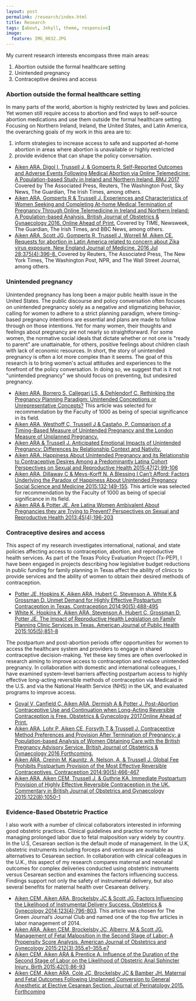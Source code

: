 ```yaml
---
layout: post
permalink: /research/index.html
title: Research
tags: [about, Jekyll, theme, responsive]
image:
  feature: IMG_0032.JPG
---
```


My current research interests encompass three main areas:  
1) Abortion outside the formal healthcare setting  
2) Unintended pregnancy  
3) Contraceptive desires and access

###   Abortion outside the formal healthcare setting

In many parts of the world, abortion is highly restricted by laws and policies. Yet women still require access to abortion and find ways to self-source abortion medications and use them outside the formal healthcare setting. Focusing on Northern Ireland, Ireland, the United States, and Latin America, the overarching goals of my work in this area are to:  
1) inform strategies to increase access to safe and supported at-home abortion in areas where abortion is unavailable or highly restricted  
2) provide evidence that can shape the policy conversation.  

* [Aiken ARA, Digol I, Trussell J, & Gomperts R. Self-Reported Outcomes and Adverse EventsFollowing Medical Abortion via Online Telemedicine: A Population-based Study in Ireland and Northern Ireland. BMJ 2017](http://www.bmj.com/content/357/bmj.j2011) Covered by The Associated Press, Reuters, The Washington Post, Sky News, The Guardian, The Irish Times, among others.  
* [Aiken ARA, Gomperts R & Trussell J. Experiences and Characteristics of Women Seeking and Completing At-home Medical Termination of Pregnancy Through Online Telemedicine in Ireland and Northern Ireland: A Population-based Analysis. British Journal of Obstetrics & Gynaecology 2016. Online Ahead of Print.](http://onlinelibrary.wiley.com/doi/10.1111/1471-0528.14401/full) Covered by TIME, Newsweek, The Guardian, The Irish Times, and BBC News, among others.  
* [Aiken ARA, Scott JG, Gomperts R, Trussell J, Worrell M, Aiken CE. Requests for abortion in Latin America related to concern about Zika virus exposure. New England Journal of Medicine. 2016 Jul 28;375(4):396-8.     ](http://www.nejm.org/doi/full/10.1056/NEJMc1605389#t=article) Covered by Reuters, The Associated Press, The New York Times, The Washington Post, NPR, and The Wall Street Journal, among others.  


###   Unintended pregnancy 

Unintended pregnancy has long been a major public health issue in the United States. The public discourse and policy conversation often focuses on unintended pregnancy solely as a negative and stigmatizing behavior, calling for women to adhere to a strict planning paradigm, where timing-based pregnancy intentions are essential and plans are made to follow through on those intentions. Yet for many women, their thoughts and feelings about pregnancy are not nearly so straightforward. For some women, the normative social ideals that dictate whether or not one is "ready to parent" are unattainable, for others, positive feelings about children clash with lack of economic resources. In short, the story of unintended pregnancy is often a lot more complex than it seems. The goal of this research is to bring women's actual attitudes and experiences to the forefront of the policy conversation. In doing so, we suggest that is it not "unintended pregnancy" we should focus on preventing, but undesired pregnancy.

* [Aiken ARA, Borrero S, Callegari LS, & Dehlendorf C. Rethinking the Pregnancy Planning Paradigm: Unintended Conceptions or Unrepresentative Concepts?](http://onlinelibrary.wiley.com/doi/10.1363/48e10316/abstract) This article was selected for recommendation by the Faculty of 1000 as being of special significance in its field.  
* [Aiken ARA, Westhoff C, Trussell J & Castaño, P. Comparison of a Timing-Based Measure of Unintended Pregnancy and the London Measure of Unplanned Pregnancy.](http://onlinelibrary.wiley.com/doi/10.1363/48e11316/full)  
* [Aiken ARA & Trussell J. Anticipated Emotional Impacts of Unintended Pregnancy: Differences by Relationship Context and Nativity.](http://onlinelibrary.wiley.com/doi/10.1111/jomf.12338/full)  
* [Aiken ARA. Happiness About Unintended Pregnancy and its Relationship to Contraceptive Desires Among a Predominantly Latina Cohort Perspectives on Sexual and Reproductive Health 2015:47(2);99-106](http://www.ncbi.nlm.nih.gov/pubmed/?term=Happiness+About+Unintended+Pregnancy+and+its+Relationship+to+Contraceptive+Desires+Among+a+Predominantly+++++++++++++Latina+Cohort+Perspectives+on+Sexual+and+Reproductive+Health+2015)  
* [Aiken ARA, Dillaway C & Mevs-Korff N. A Blessing I Can’t Afford: Factors Underlying the
Paradox of Happiness About Unintended Pregnancy Social Science and Medicine 2015:132;149-155](http://www.ncbi.nlm.nih.gov/pubmed/?term=a+blessing+i+can't+afford).  This article was selected for recommendation by the Faculty of 1000 as being of special significance in its field.  
* [Aiken ARA & Potter JE. Are Latina Women Ambivalent About Pregnancies they are Trying to Prevent? Perspectives on Sexual and Reproductive Health 2013:45(4);196-203](http://www.ncbi.nlm.nih.gov/pubmed/?term=Are+Latina+Women+Ambivalent+About+Pregnancies+they+are+Trying+to+Prevent%3F+Perspectives+on+Sexual+and+Reproductive+Health)  

### Contraceptive desires and access 

This aspect of my research investigates international, national, and state policies affecting access to contraception, abortion, and reproductive health services. As part of the Texas Policy Evaluation Project (Tx-PEP), I have been engaged in projects describing how legislative budget reductions in public funding for family planning in Texas affect the ability of clinics to provide services and the ability of women to obtain their desired methods of contraception.   


* [Potter JE, Hopkins K, Aiken ARA, Hubert C, Stevenson A, White K & Grossman D. Unmet Demand for Highly Effective Postpartum Contraception in Texas. Contraception 2014:90(5);488-495](http://www.ncbi.nlm.nih.gov/pubmed/?term=Unmet+Demand+for+Highly+Effective+Postpartum+Contraception+in+Texas)  
* [White K, Hopkins K, Aiken ARA, Stevenson A, Hubert C, Grossman D, Potter JE. The Impact of Reproductive Health Legislation on Family Planning Clinic Services in Texas. American Journal of Public Health 2015:105(5);851-8](http://www.ncbi.nlm.nih.gov/pubmed/?term=The+Impact+of+Reproductive+Health+Legislation+on+Family+Planning+Clinic+Services+in+Texas)

The postpartum and post-abortion periods offer opportunities for women to access the healthcare system and providers to engage in shared contraceptive decision-making. Yet these key times are often overlooked in research aiming to improve access to contraception and reduce unintended pregnancy. In collaboration with domestic and international colleagues, I have examined system-level barriers affecting postpartum access to highly effective long-acting reversible methods of contraception via Medicaid in the U.S. and via the National Health Service (NHS) in the UK, and evaluated programs to improve access.

* [Goyal V, Canfield C, Aiken ARA, Dermish A & Potter J. Post-Abortion Contraceptive Use and Continuation when Long-Acting Reversible Contraception is Free. Obstetrics & Gynecology 2017.Online Ahead of Print.](https://www.ncbi.nlm.nih.gov/pubmed/28277358) 
* [Aiken ARA, Lohr P, Aiken CE, Forsyth T & Trussell J. Contraceptive Method Preferences and Provision After Termination of Pregnancy: a Population-based Analysis of Women Obtaining Care with the British Pregnancy Advisory Service. British Journal of Obstetrics & Gynaecology 2016 Forthcoming.](https://www.ncbi.nlm.nih.gov/pubmed/27862882) 
* [Aiken ARA, Creinin M, Kaunitz, A, Nelson, A, & Trussell J. Global Fee Prohibits Postpartum Provision of the Most Effective Reversible Contraceptives. Contraception 2014:90(5);466-467](http://www.ncbi.nlm.nih.gov/pubmed/?term=Global+Fee+Prohibits+Postpartum+Provision+of+the+Most+Effective+Reversible+Contraceptives.)  
* [Aiken ARA, Aiken CEM, Trussell J, & Guthrie KA. Immediate Postpartum Provision of Highly Effective Reversible Contraception in the UK. Commentary in British Journal of Obstetrics and Gynaecology 2015:122(8);1050-1](http://www.ncbi.nlm.nih.gov/pubmed/25626730)


### Evidence-Based Obstetric Practice

I also work with a number of clinical collaborators interested in informing good obstetric practices. Clinical guidelines and practice norms for managing prolonged labor due to fetal malposition vary widely by country. In the U.S, Cesarean section is the default mode of management. In the U.K, obstetric instruments including forceps and ventouse are available as alternatives to Cesarean section. In collaboration with clinical colleagues in the U.K., this aspect of my research compares maternal and neonatal outcomes for complex deliveries conducted using obstetric instruments versus Cesarean section and examines the factors influencing success. Findings support not only the safety of instrumental delivery, but also several benefits for maternal health over Cesarean delivery.  

* [Aiken CEM, Aiken ARA, Brockelsby JC & Scott JG. Factors Influencing the Likelihood of Instrumental Delivery Success. Obstetrics & Gynecology 2014:123(4);796-803](http://www.ncbi.nlm.nih.gov/pubmed/?term=Factors+Influencing+the+Likelihood+of+Instrumental+Delivery+Success). This article was chosen for The Green Journal’s Journal Club and named one of the top five articles in labor management of 2014.  
* [Aiken ARA, Aiken CEM, Brockelsby JC, Alberry, M & Scott JG. Management of Fetal Malposition in the Second Stage of Labor: A Propensity Score Analysis. American Journal of Obstetrics and Gynecology 2015:212(3);355.e1–355.e7](http://www.ncbi.nlm.nih.gov/pubmed/?term=Management+of+Fetal+Malposition+in+the+Second+Stage+of+Labor%3A+A+Propensity+Score+Analysis)  
* [Aiken CEM, Aiken ARA & Prentice A. Influence of the Duration of the Second Stage of Labor on the Likelihood of Obstetric Anal Sphincter Injury. Birth 2015:42(1);86-93](http://www.ncbi.nlm.nih.gov/pubmed/25439012)  
* [Aiken CEM, Aiken ARA, Cole JC, Brockelsby JC & Bamber JH. Maternal and Fetal Outcomes
Following Unplanned Conversion to General Anesthetic at Elective Cesarean Section. Journal of Perinatology 2015. Forthcoming](http://www.ncbi.nlm.nih.gov/pubmed/?term=Maternal+and+Fetal+Outcomes+Following+Unplanned+Conversion+to+General+Anesthetic+at+Elective+Cesarean+Section)  




 
 
